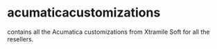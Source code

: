 # acumaticacustomizations
contains all the Acumatica customizations from Xtramile Soft for all the resellers. 

